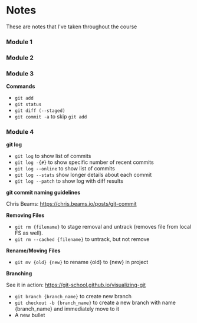 # Notes

These are notes that I've taken throughout the course

### Module 1

### Module 2

### Module 3

**Commands**

-   `git add`
-   `git status`
-   `git diff (--staged)`
-   `git commit -a` to skip `git add`

### Module 4

**git log**

-   `git log` to show list of commits
-   `git log -{#}` to show specific number of recent commits
-   `git log --online` to show list of commits
-   `git log --stats` show longer details about each commit
-   `git log --patch` to show log with diff results

**git commit naming guidelines**

Chris Beams: <https://chris.beams.io/posts/git-commit>

**Removing Files**

-   `git rm {filename}` to stage removal and untrack (removes file from local FS as well).
-   `git rm --cached {filename}` to untrack, but not remove

**Rename/Moving Files**

-   `git mv {old} {new}` to rename {old} to {new} in project

**Branching**

See it in action: <https://git-school.github.io/visualizing-git>

-   `git branch {branch_name}` to create new branch
-   `git checkout -b {branch_name}` to create a new branch with name {branch_name} and immediately move to it
-   A new bullet
